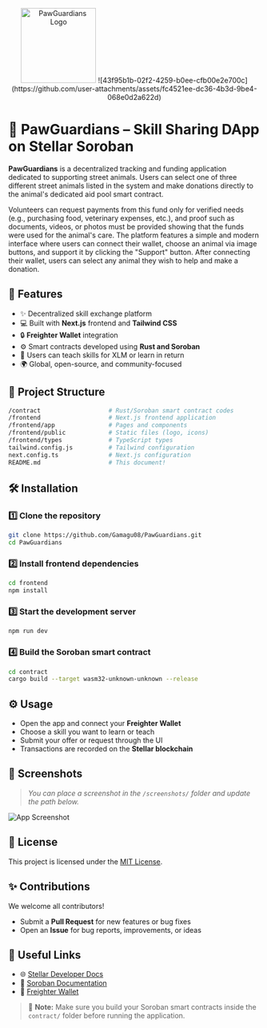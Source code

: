 <p align="center">
  <img src="./frontend/public/logo.png" alt="PawGuardians Logo" width="150" />
![43f95b1b-02f2-4259-b0ee-cfb00e2e700c](https://github.com/user-attachments/assets/fc4521ee-dc36-4b3d-9be4-068e0d2a622d)
</p>


# 🐾 PawGuardians – Skill Sharing DApp on Stellar Soroban

**PawGuardians** is a decentralized tracking and funding application dedicated to supporting street animals. Users can select one of three different street animals listed in the system and make donations directly to the animal's dedicated aid pool smart contract.

Volunteers can request payments from this fund only for verified needs (e.g., purchasing food, veterinary expenses, etc.), and proof such as documents, videos, or photos must be provided showing that the funds were used for the animal's care. The platform features a simple and modern interface where users can connect their wallet, choose an animal via image buttons, and support it by clicking the "Support" button. After connecting their wallet, users can select any animal they wish to help and make a donation.
## 🚀 Features

- ✨ Decentralized skill exchange platform  
- 💻 Built with **Next.js** frontend and **Tailwind CSS**  
- 🔒 **Freighter Wallet** integration  
- ⚙️ Smart contracts developed using **Rust and Soroban**  
- 🔁 Users can teach skills for XLM or learn in return  
- 🌍 Global, open-source, and community-focused  

## 📂 Project Structure

```bash
/contract                   # Rust/Soroban smart contract codes
/frontend                   # Next.js frontend application
/frontend/app               # Pages and components
/frontend/public            # Static files (logo, icons)
/frontend/types             # TypeScript types
tailwind.config.js          # Tailwind configuration
next.config.ts              # Next.js configuration
README.md                   # This document!
```

## 🛠️ Installation

### 1️⃣ Clone the repository

```bash
git clone https://github.com/Gamagu08/PawGuardians.git
cd PawGuardians
```

### 2️⃣ Install frontend dependencies

```bash
cd frontend
npm install
```

### 3️⃣ Start the development server

```bash
npm run dev
```

### 4️⃣ Build the Soroban smart contract

```bash
cd contract
cargo build --target wasm32-unknown-unknown --release
```

## ⚙️ Usage

- Open the app and connect your **Freighter Wallet**  
- Choose a skill you want to learn or teach  
- Submit your offer or request through the UI  
- Transactions are recorded on the **Stellar blockchain**  

## 📸 Screenshots

> _You can place a screenshot in the `/screenshots/` folder and update the path below._

![App Screenshot](./screenshots/pawguardians-preview.png)

## 📄 License

This project is licensed under the [MIT License](LICENSE).

## ✨ Contributions

We welcome all contributors!

- Submit a **Pull Request** for new features or bug fixes  
- Open an **Issue** for bug reports, improvements, or ideas  

## 🔗 Useful Links

- 🌐 [Stellar Developer Docs](https://developers.stellar.org/docs/)
- 🔧 [Soroban Documentation](https://soroban.stellar.org/docs)
- 💼 [Freighter Wallet](https://freighter.app/)

> 📌 **Note:** Make sure you build your Soroban smart contracts inside the `contract/` folder before running the application.
